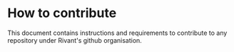 # How to contribute
This document contains instructions and requirements to contribute to any repository under Rivant's github organisation.
